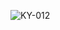 ![KY-012](https://github.com/GgeraA/Links_AIOT/assets/142055522/a69fe60b-cc2d-411f-86f6-8f554650904c)
